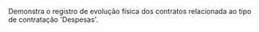 Demonstra o registro de evolução física dos contratos relacionada ao tipo de contratação 'Despesas'.
